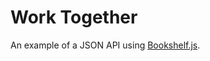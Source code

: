 # Work Together

An example of a JSON API using [Bookshelf.js](http://bookshelfjs.org/#installation).
